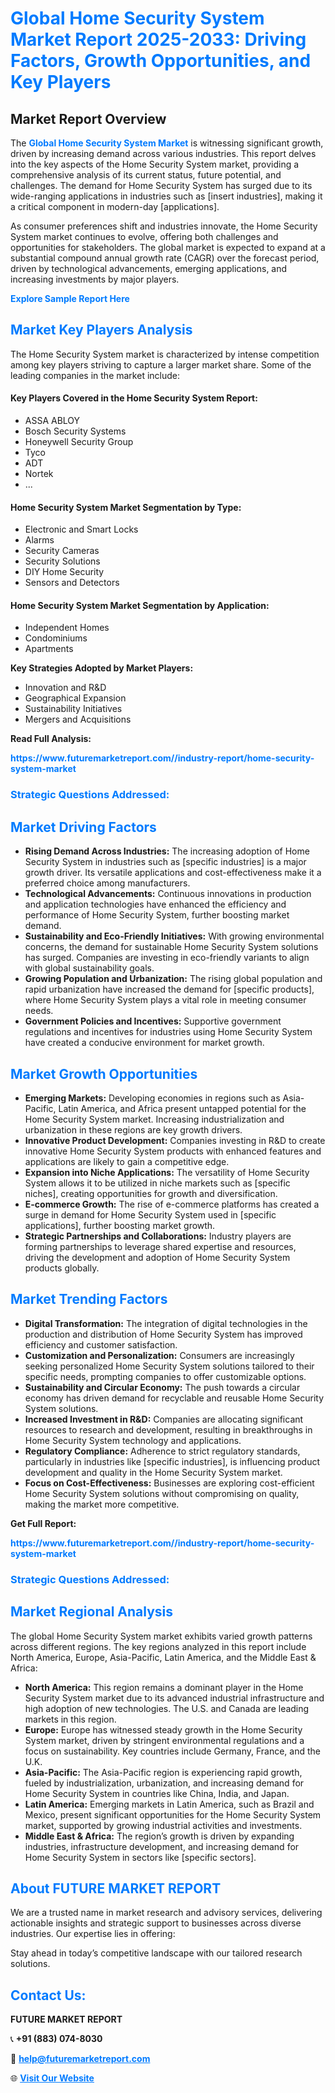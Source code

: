 <h1 style="color: #007BFF;">Global Home Security System Market Report 2025-2033: Driving Factors, Growth Opportunities, and Key Players</h1>

<section id="overview">
<h2>Market Report Overview</h2>
<p>The <a href="https://www.futuremarketreport.com//industry-report/home-security-system-market" style="color: #007BFF; text-decoration: none;"><strong>Global Home Security System Market</strong></a> is witnessing significant growth, driven by increasing demand across various industries. This report delves into the key aspects of the Home Security System market, providing a comprehensive analysis of its current status, future potential, and challenges. The demand for Home Security System has surged due to its wide-ranging applications in industries such as [insert industries], making it a critical component in modern-day [applications].</p>
<p>As consumer preferences shift and industries innovate, the Home Security System market continues to evolve, offering both challenges and opportunities for stakeholders. The global market is expected to expand at a substantial compound annual growth rate (CAGR) over the forecast period, driven by technological advancements, emerging applications, and increasing investments by major players.</p>
</section>

<section id="overview">
<p><a href="https://www.futuremarketreport.com//request-sample/reportId=92013" style="color: #007BFF; text-decoration: none;"><strong>Explore Sample Report Here</strong></a></p>
</section>

<section id="key-players">
<h2 style="color: #007BFF;">Market Key Players Analysis</h2>
<p>The Home Security System market is characterized by intense competition among key players striving to capture a larger market share. Some of the leading companies in the market include:</p>
<h4>Key Players Covered in the Home Security System Report:</h4>
<ul><li>ASSA ABLOY</li><li>Bosch Security Systems</li><li>Honeywell Security Group</li><li>Tyco</li><li>ADT</li><li>Nortek</li><li>...</li></ul>
<h4>Home Security System Market Segmentation by Type:</h4>
<ul><li>Electronic and Smart Locks</li><li>Alarms</li><li>Security Cameras</li><li>Security Solutions</li><li>DIY Home Security</li><li>Sensors and Detectors</li></ul>

<h4>Home Security System Market Segmentation by Application:</h4>
<ul><li>Independent Homes</li><li>Condominiums</li><li>Apartments</li></ul>
<p><strong>Key Strategies Adopted by Market Players:</strong></p>
<ul>
<li>Innovation and R&D</li>
<li>Geographical Expansion</li>
<li>Sustainability Initiatives</li>
<li>Mergers and Acquisitions</li>
</ul>
</section>

<section>
<p><strong>Read Full Analysis: </strong></p><a href="https://www.futuremarketreport.com//industry-report/home-security-system-market" style="color: #007BFF; text-decoration: none;"><strong>https://www.futuremarketreport.com//industry-report/home-security-system-market</strong></a>
<h3 style="color: #007BFF;">Strategic Questions Addressed:</h3>
</section>

<section id="driving-factors">
<h2 style="color: #007BFF;">Market Driving Factors</h2>
<ul>
<li><strong>Rising Demand Across Industries:</strong> The increasing adoption of Home Security System in industries such as [specific industries] is a major growth driver. Its versatile applications and cost-effectiveness make it a preferred choice among manufacturers.</li>
<li><strong>Technological Advancements:</strong> Continuous innovations in production and application technologies have enhanced the efficiency and performance of Home Security System, further boosting market demand.</li>
<li><strong>Sustainability and Eco-Friendly Initiatives:</strong> With growing environmental concerns, the demand for sustainable Home Security System solutions has surged. Companies are investing in eco-friendly variants to align with global sustainability goals.</li>
<li><strong>Growing Population and Urbanization:</strong> The rising global population and rapid urbanization have increased the demand for [specific products], where Home Security System plays a vital role in meeting consumer needs.</li>
<li><strong>Government Policies and Incentives:</strong> Supportive government regulations and incentives for industries using Home Security System have created a conducive environment for market growth.</li>
</ul>
</section>

<section id="growth-opportunities">
<h2 style="color: #007BFF;">Market Growth Opportunities</h2>
<ul>
<li><strong>Emerging Markets:</strong> Developing economies in regions such as Asia-Pacific, Latin America, and Africa present untapped potential for the Home Security System market. Increasing industrialization and urbanization in these regions are key growth drivers.</li>
<li><strong>Innovative Product Development:</strong> Companies investing in R&D to create innovative Home Security System products with enhanced features and applications are likely to gain a competitive edge.</li>
<li><strong>Expansion into Niche Applications:</strong> The versatility of Home Security System allows it to be utilized in niche markets such as [specific niches], creating opportunities for growth and diversification.</li>
<li><strong>E-commerce Growth:</strong> The rise of e-commerce platforms has created a surge in demand for Home Security System used in [specific applications], further boosting market growth.</li>
<li><strong>Strategic Partnerships and Collaborations:</strong> Industry players are forming partnerships to leverage shared expertise and resources, driving the development and adoption of Home Security System products globally.</li>
</ul>
</section>

<section id="trending-factors">
<h2 style="color: #007BFF;">Market Trending Factors</h2>
<ul>
<li><strong>Digital Transformation:</strong> The integration of digital technologies in the production and distribution of Home Security System has improved efficiency and customer satisfaction.</li>
<li><strong>Customization and Personalization:</strong> Consumers are increasingly seeking personalized Home Security System solutions tailored to their specific needs, prompting companies to offer customizable options.</li>
<li><strong>Sustainability and Circular Economy:</strong> The push towards a circular economy has driven demand for recyclable and reusable Home Security System solutions.</li>
<li><strong>Increased Investment in R&D:</strong> Companies are allocating significant resources to research and development, resulting in breakthroughs in Home Security System technology and applications.</li>
<li><strong>Regulatory Compliance:</strong> Adherence to strict regulatory standards, particularly in industries like [specific industries], is influencing product development and quality in the Home Security System market.</li>
<li><strong>Focus on Cost-Effectiveness:</strong> Businesses are exploring cost-efficient Home Security System solutions without compromising on quality, making the market more competitive.</li>
</ul>
</section>

<section>
<p><strong>Get Full Report: </strong></p><a href="https://www.futuremarketreport.com//industry-report/home-security-system-market" style="color: #007BFF; text-decoration: none;"><strong>https://www.futuremarketreport.com//industry-report/home-security-system-market</strong></a>
<h3 style="color: #007BFF;">Strategic Questions Addressed:</h3>
</section>


<section id="regional-analysis">
<h2 style="color: #007BFF;">Market Regional Analysis</h2>
<p>The global Home Security System market exhibits varied growth patterns across different regions. The key regions analyzed in this report include North America, Europe, Asia-Pacific, Latin America, and the Middle East & Africa:</p>
<ul>
<li><strong>North America:</strong> This region remains a dominant player in the Home Security System market due to its advanced industrial infrastructure and high adoption of new technologies. The U.S. and Canada are leading markets in this region.</li>
<li><strong>Europe:</strong> Europe has witnessed steady growth in the Home Security System market, driven by stringent environmental regulations and a focus on sustainability. Key countries include Germany, France, and the U.K.</li>
<li><strong>Asia-Pacific:</strong> The Asia-Pacific region is experiencing rapid growth, fueled by industrialization, urbanization, and increasing demand for Home Security System in countries like China, India, and Japan.</li>
<li><strong>Latin America:</strong> Emerging markets in Latin America, such as Brazil and Mexico, present significant opportunities for the Home Security System market, supported by growing industrial activities and investments.</li>
<li><strong>Middle East & Africa:</strong> The region’s growth is driven by expanding industries, infrastructure development, and increasing demand for Home Security System in sectors like [specific sectors].</li>
</ul>
</section>

<footer>
<h2 style="color: #007BFF;">About FUTURE MARKET REPORT</h2>
<p>We are a trusted name in market research and advisory services, delivering actionable insights and strategic support to businesses across diverse industries. Our expertise lies in offering:</p>

<p>Stay ahead in today’s competitive landscape with our tailored research solutions.</p>

<h2 style="color: #007BFF;">Contact Us:</h2>
<p><strong>FUTURE MARKET REPORT</strong></p>
<p>📞 <strong>+91 (883) 074-8030</strong></p>
<p>📧 <strong><a href="mailto:help@futuremarketreport.com" style="color: #007BFF;">help@futuremarketreport.com</a></strong></p>
<p>🌐 <strong><a href="https://www.futuremarketreport.com/" style="color: #007BFF;">Visit Our Website</a></strong></p>
</footer>